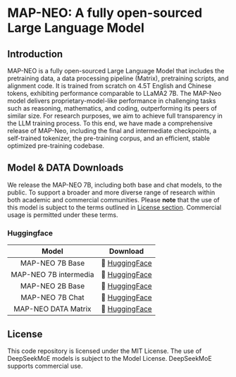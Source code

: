 # MAP-NEO: A fully open-sourced Large Language Model


## Introduction
MAP-NEO is a fully open-sourced Large Language Model that includes the pretraining data, a data processing pipeline (Matrix), pretraining scripts, and alignment code. It is trained from scratch on 4.5T English and Chinese tokens, exhibiting performance comparable to LLaMA2 7B. The MAP-Neo model delivers proprietary-model-like performance in challenging tasks such as reasoning, mathematics, and coding, outperforming its peers of similar size. For research purposes, we aim to achieve full transparency in the LLM training process. To this end, we have made a comprehensive release of MAP-Neo, including the final and intermediate checkpoints, a self-trained tokenizer, the pre-training corpus, and an efficient, stable optimized pre-training codebase.

## Model & DATA Downloads

We release the MAP-NEO 7B, including both base and chat models, to the public. To support a broader and more diverse range of research within both academic and commercial communities. Please **note** that the use of this model is subject to the terms outlined in [License section](#license). Commercial usage is permitted under these terms.

### Huggingface

|         Model         |                                 Download                                 |
|:---------------------:|:-----------------------------------------------------------------------:|
| MAP-NEO 7B Base       | 🤗 [HuggingFace](https://huggingface.co/m-a-p/neo_7b_decay)  |
| MAP-NEO 7B intermedia       | 🤗 [HuggingFace](https://huggingface.co/m-a-p/neo_7b_intermediate)  |
| MAP-NEO 2B Base       | 🤗 [HuggingFace](https://huggingface.co/m-a-p/neo_2b_general)  |
| MAP-NEO 7B Chat      | 🤗 [HuggingFace](https://huggingface.co/m-a-p/neo_7b_decay)  |
| MAP-NEO DATA Matrix   | 🤗 [HuggingFace](https://huggingface.co/datasets/m-a-p/Matrix)  |
## License
This code repository is licensed under the MIT License. The use of DeepSeekMoE models is subject to the Model License. DeepSeekMoE supports commercial use.
